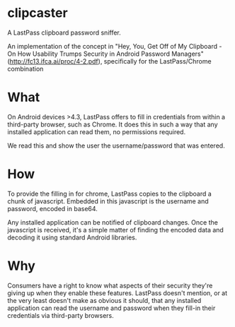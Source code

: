 clipcaster
==========

A LastPass clipboard password sniffer. 

An implementation of the concept in "Hey, You, Get Off of My Clipboard - On How Usability Trumps Security in Android Password Managers" (http://fc13.ifca.ai/proc/4-2.pdf), specifically for the LastPass/Chrome combination

What
====

On Android devices >4.3, LastPass offers to fill in credentials from within a third-party browser, such as Chrome. It does this in such a way that any installed application can read them, no permissions required.

We read this and show the user the username/password that was entered.

How
===

To provide the filling in for chrome, LastPass copies to the clipboard a chunk of javascript. Embedded in this javascript is the username and password, encoded in base64. 

Any installed application can be notified of clipboard changes. Once the javascript is received, it's a simple matter of finding the encoded data and decoding it using standard Android libraries.

Why
===

Consumers have a right to know what aspects of their security they're giving up when they enable these features. LastPass doesn't mention, or at the very least doesn't make as obvious it should, that any installed application can read the username and password when they fill-in their credentials via third-party browsers.
